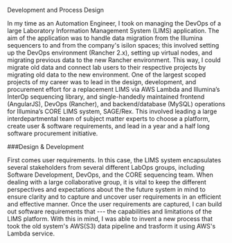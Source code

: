 Development and Process Design

In my time as an Automation Engineer, I took on managing the DevOps of a large Laboratory Information Management System (LIMS) application. The aim of the application was to handle data migration from the Illumina sequencers to and from the company's isilon spaces; this involved setting up the DevOps environment (Rancher 2.x), setting up virtual nodes, and migrating previous data to the new Rancher environment. This way, I could migrate old data and connect lab users to their respective projects by migrating old data to the new environment. One of the largest scoped projects of my career was to lead in the design, development, and procurement effort for a replacement LIMS via AWS Lambda and Illumina’s InterOp sequencing library, and single-handedly maintained frontend (AngularJS), DevOps (Rancher), and backend/database (MySQL) operations for Illumina’s CORE LIMS system, SAGE/Rex. This involved leading a large interdepartmental team of subject matter experts to choose a platform, create user & software requirements, and lead in a year and a half long software procurement initiative.

###Design & Development

First comes user requirements. In this case, the LIMS system encapsulates several stakeholders from several different LabOps groups, including Software Development, DevOps, and the CORE sequencing team. When dealing with a large collaborative group, it is vital to keep the different perspectives and expectations about the the future system in mind to ensure clarity and to capture and uncover user requirements in an efficient and effective manner. Once the user requirements are captured, I can build out software requirements that --- the capabilities and limitations of the LIMS platform. With this in mind, I was able to invent a new process that took the old system's AWS(S3) data pipeline and trasform it using AWS's Lambda service.
